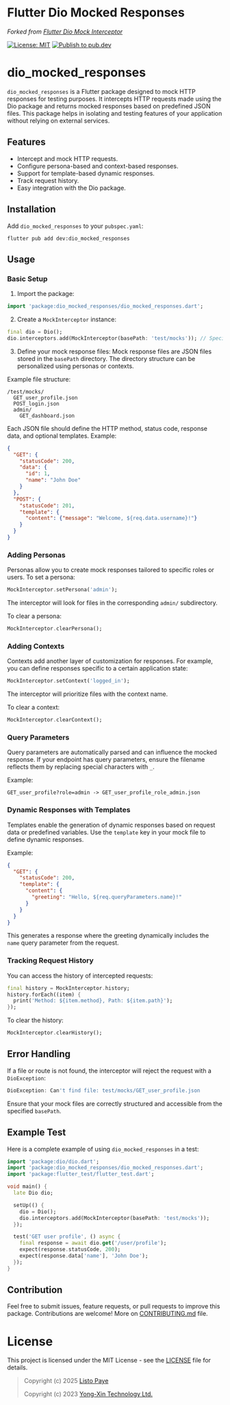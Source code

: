 # Flutter Dio Mocked Responses

_Forked from [Flutter Dio Mock Interceptor](https://github.com/yongxin-tech/Flutter_Dio_Mock_Interceptor)_

[![License: MIT](https://img.shields.io/badge/License-MIT-yellow.svg)](https://github.com/yongxin-tech/Flutter_Dio_Mock_Interceptor/blob/63d859aba8b999b9e62431c5675a8bfa312667ae/LICENSE) [![Publish to pub.dev](https://github.com/Listo-Paye/dio_mocked_responses/actions/workflows/publish.yaml/badge.svg)](https://github.com/Listo-Paye/dio_mocked_responses/actions/workflows/publish.yaml)

# dio_mocked_responses

`dio_mocked_responses` is a Flutter package designed to mock HTTP responses for testing purposes. It intercepts HTTP requests made using the Dio package and returns mocked responses based on predefined JSON files. This package helps in isolating and testing features of your application without relying on external services.

## Features
- Intercept and mock HTTP requests.
- Configure persona-based and context-based responses.
- Support for template-based dynamic responses.
- Track request history.
- Easy integration with the Dio package.

## Installation
Add `dio_mocked_responses` to your `pubspec.yaml`:
```shell
flutter pub add dev:dio_mocked_responses 
```

## Usage
### Basic Setup
1. Import the package:
```dart
import 'package:dio_mocked_responses/dio_mocked_responses.dart';
```

2. Create a `MockInterceptor` instance:
```dart
final dio = Dio();
dio.interceptors.add(MockInterceptor(basePath: 'test/mocks')); // Specify the base path to your mock files
```

3. Define your mock response files:
   Mock response files are JSON files stored in the `basePath` directory. The directory structure can be personalized using personas or contexts.

Example file structure:
```
/test/mocks/
  GET_user_profile.json
  POST_login.json
  admin/
    GET_dashboard.json
```
Each JSON file should define the HTTP method, status code, response data, and optional templates. Example:
```json
{
  "GET": {
    "statusCode": 200,
    "data": {
      "id": 1,
      "name": "John Doe"
    }
  },
  "POST": {
    "statusCode": 201,
    "template": {
      "content": {"message": "Welcome, ${req.data.username}!"}
    }
  }
}
```

### Adding Personas
Personas allow you to create mock responses tailored to specific roles or users. To set a persona:
```dart
MockInterceptor.setPersona('admin');
```
The interceptor will look for files in the corresponding `admin/` subdirectory.

To clear a persona:
```dart
MockInterceptor.clearPersona();
```

### Adding Contexts
Contexts add another layer of customization for responses. For example, you can define responses specific to a certain application state:
```dart
MockInterceptor.setContext('logged_in');
```
The interceptor will prioritize files with the context name.

To clear a context:
```dart
MockInterceptor.clearContext();
```

### Query Parameters
Query parameters are automatically parsed and can influence the mocked response. If your endpoint has query parameters, ensure the filename reflects them by replacing special characters with `_`.

Example:
```
GET_user_profile?role=admin -> GET_user_profile_role_admin.json
```

### Dynamic Responses with Templates
Templates enable the generation of dynamic responses based on request data or predefined variables. Use the `template` key in your mock file to define dynamic responses.

Example:
```json
{
  "GET": {
    "statusCode": 200,
    "template": {
      "content": {
        "greeting": "Hello, ${req.queryParameters.name}!"
      }
    }
  }
}
```
This generates a response where the greeting dynamically includes the `name` query parameter from the request.

### Tracking Request History
You can access the history of intercepted requests:
```dart
final history = MockInterceptor.history;
history.forEach((item) {
  print('Method: ${item.method}, Path: ${item.path}');
});
```
To clear the history:
```dart
MockInterceptor.clearHistory();
```

## Error Handling
If a file or route is not found, the interceptor will reject the request with a `DioException`:
```dart
DioException: Can't find file: test/mocks/GET_user_profile.json
```
Ensure that your mock files are correctly structured and accessible from the specified `basePath`.

## Example Test
Here is a complete example of using `dio_mocked_responses` in a test:
```dart
import 'package:dio/dio.dart';
import 'package:dio_mocked_responses/dio_mocked_responses.dart';
import 'package:flutter_test/flutter_test.dart';

void main() {
  late Dio dio;

  setUp(() {
    dio = Dio();
    dio.interceptors.add(MockInterceptor(basePath: 'test/mocks'));
  });

  test('GET user profile', () async {
    final response = await dio.get('/user/profile');
    expect(response.statusCode, 200);
    expect(response.data['name'], 'John Doe');
  });
}
```

## Contribution
Feel free to submit issues, feature requests, or pull requests to improve this package. Contributions are welcome!
More on [CONTRIBUTING.md](./CONTRIBUTING.md) file.

# License

This project is licensed under the MIT License - see the [LICENSE](https://github.com/yongxin-tech/Flutter_Dio_Mock_Interceptor/blob/63d859aba8b999b9e62431c5675a8bfa312667ae/LICENSE) file for details.

> Copyright (c) 2025 [Listo Paye](https://listo.pro/)
> 
> Copyright (c) 2023 [Yong-Xin Technology Ltd.](https://yong-xin.tech/)
